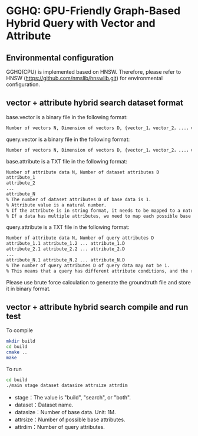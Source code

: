 

# GGHQ: GPU-Friendly Graph-Based Hybrid Query with Vector and Attribute


## Environmental configuration

GGHQ(CPU) is implemented based on HNSW. Therefore, please refer to HNSW (https://github.com/nmslib/hnswlib.git) for environmental configuration.

## vector + attribute hybrid search  dataset format
base.vector is a binary file in the following format:
```bash
Number of vectors N, Dimension of vectors D, {vector_1，vector_2，...，vector_N}
```
query.vector is a binary file in the following format:
```bash
Number of vectors N, Dimension of vectors D, {vector_1，vector_2，...，vector_N}
```
base.attribute is a TXT file in the following format:
```bash
Number of attribute data N, Number of dataset attributes D
attribute_1
attribute_2
...
attribute_N
% The number of dataset attributes D of base data is 1. 
% Attribute value is a natural number. 
% If the attribute is in string format, it needs to be mapped to a natural number first
% If a data has multiple attributes, we need to map each possible base attribute to a natural number.
```
query.attribute is a TXT file in the following format:
```bash
Number of attribute data N, Number of query attributes D
attribute_1.1 attribute_1.2 ... attribute_1.D
attribute_2.1 attribute_2.2 ... attribute_2.D
...
attribute_N.1 attribute_N.2 ... attribute_N.D
% The number of query attributes D of query data may not be 1. 
% This means that a query has different attribute conditions, and the relationship between them is “or”.
```

Please use brute force calculation to generate the groundtruth file and store it in binary format.


## vector + attribute hybrid search  compile and run test
To compile
```bash
mkdir build
cd build
cmake ..
make 
```
To run
```bash
cd build
./main stage dataset datasize attrsize attrdim
```
* stage：The value is "build", "search", or "both".
* dataset：Dataset name.
* datasize：Number of base data. Unit: 1M.
* attrsize：Number of possible base attributes.
* attrdim：Number of query attributes.
